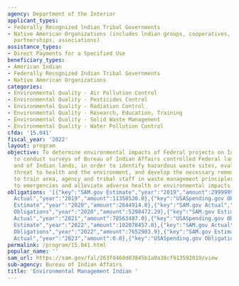 ```yaml
---
agency: Department of the Interior
applicant_types:
- Federally Recognized lndian Tribal Governments
- Native American Organizations (includes lndian groups, cooperatives, corporations,
  partnerships, associations)
assistance_types:
- Direct Payments for a Specified Use
beneficiary_types:
- American Indian
- Federally Recognized Indian Tribal Governments
- Native American Organizations
categories:
- Environmental Quality - Air Pollution Control
- Environmental Quality - Pesticides Control
- Environmental Quality - Radiation Control
- Environmental Quality - Research, Education, Training
- Environmental Quality - Solid Waste Management
- Environmental Quality - Water Pollution Control
cfda: '15.041'
fiscal_year: '2022'
layout: program
objective: To determine environmental impacts of Federal projects on Indian lands;
  to conduct surveys of Bureau of Indian Affairs controlled Federal lands and facilities,
  and of Indian lands, in order to identify hazardous waste sites, evaluate the potential
  threat to health and the environment, and develop the necessary remedial actions;
  to train area, agency and tribal staff in waste management principles; and to respond
  to emergencies and alleviate adverse health or environmental impacts.
obligations: '[{"key":"SAM.gov Estimate","year":"2019","amount":2999999.0},{"key":"SAM.gov
  Actual","year":"2019","amount":11358530.0},{"key":"USASpending.gov Obligations","year":"2019","amount":5116869.56},{"key":"SAM.gov
  Estimate","year":"2020","amount":2644914.0},{"key":"SAM.gov Actual","year":"2020","amount":4716875.54},{"key":"USASpending.gov
  Obligations","year":"2020","amount":5298472.29},{"key":"SAM.gov Estimate","year":"2021","amount":4600000.0},{"key":"SAM.gov
  Actual","year":"2021","amount":78563487.0},{"key":"USASpending.gov Obligations","year":"2021","amount":28933545.87},{"key":"SAM.gov
  Estimate","year":"2022","amount":102078457.0},{"key":"SAM.gov Actual","year":"2022","amount":3417366.0},{"key":"USASpending.gov
  Obligations","year":"2022","amount":7652983.9},{"key":"SAM.gov Estimate","year":"2023","amount":934454.0},{"key":"SAM.gov
  Actual","year":"2023","amount":0.0},{"key":"USASpending.gov Obligations","year":"2023","amount":4145108.56}]'
permalink: /program/15.041.html
popular_name: ''
sam_url: https://sam.gov/fal/263fd460d03845b1a9a38cf913592019/view
sub-agency: Bureau of Indian Affairs
title: 'Environmental Management Indian '
---
```

